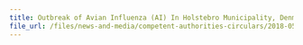 ```yaml
---
title: Outbreak of Avian Influenza (AI) In Holstebro Municipality, Denmark 
file_url: /files/news-and-media/competent-authorities-circulars/2018-05-09-CA.pdf
---
```


